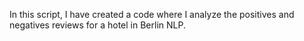 In this script, I have created a code where I analyze the positives and negatives reviews for a hotel in Berlin NLP.
